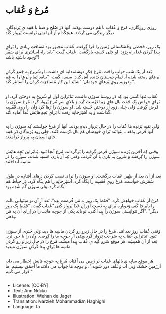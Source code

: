 # مُرغ وَ عُقاب

##
روزی روزِگاری، مُرغ وَ عُقاب با هَم دوست بودَند. آنها دَر صُلح وَ صَفا با هَمِه یِ پَرَندِگانِ. دیگَر زِندِگی می کَردَند. هیچکُدام اَز آنها نِمی تَوانِست پَرواز کُنَد

##
یِک روز، قَحطی وَخُشکسالی زَمین را فَرا گِرِفت. عُقاب مَجبور بود مَسافَتِ زِیادی را بَرایِ پِیدا کَردَنِ غَذا راه بِرَوَد. او خِلی خَستِه بازگَشت. عُقاب گُفت "بایَد راهِ آسانتَری بَرایِ سَفَر وُجود داشتِه باشَد"!

##
بَعد اَز یِک شَب خوابِ راحَت، مُرغ فِکرِ هوشمَندانِه ای داشت. او شُروع بِه جَمع کَردَنِ پَرهایِ ریختِه شُدِه اَز تَمامِ دوستانِ پَرَندِه اَش کَرد. سِپَس گُفت، "بِیایید تَمامِ پَرها را به هَم بِدوزیم رویِ پَرهایِ خودِمان"."شایَد این کار مُسافِرَت کَردَن را آسانتَر کُنَد.".

##
عُقاب تَنها کَسی بود کِه دَر روستا سوزَن داشت، بَنابَراین اَوَل او شُروع بِه دوختَن کَرد. او بَرایِ خودَش یِک جُفت بال هایِ زیبا دُرُست کَرد وَ بالایِ سَرِ مُرغ پَرواز کَرد. مُرغ سوزَن را قَرض گِرِفت وَلی خِیلی زود اَز دوختَن خَستِه شُد. او سوزَن را رَها کَرد وَآن را رویِ قََفََسِه گُذاشت وَ بِه آشپَزخانِه رَفت تا بَرایِ بَچهِ هایَش غَذا آمادِه کُنَد.

##
وَلی بَقیِه پَرَندِه ها عُقاب را دَر حالِ پَرواز دیدَهِ بودَند. آنها اَز مُرغ خواستَند کِه سوزَن را بِِه آنها قََرض بِدَهَد تا بِتَوانَند بَرایِ خودِشان هَم بال دُرُست کُنَند. خِلی زود پَرَندِگان دَر هَمِه جایِ آسِمان بِه پَرواز دَرآمَدَند.

##
وَقتی کِه آخَرین پَرَندِه سوزَن قَرض گِرِفتِه را بَرگَرداند، مُرغ آنجا نَبود. بَنابَراین بَچِه هایَش سوزَن را گِرِفتَند وَ شُروع بِه بازی با آن کَردَند. وَقتی کِه اَز بازی خَستِه شُدَند، سوزَن را دَر ماسِه اَنداختَند.

##
بَعد اَز آن بَعد اَز ظِهر، عُقاب برگَشت. او سوزَن را بَرایِ نَصب کَردَنِ پَرهایِ اُفتادِه دَر طولِ سَفَرَش خواست. مُرغ رویِ قَفَسِه را نِگاه کَرد. آشپَزخانِه را هَم نِگاه کَرد. دَر حیاط هَم نِگاه کَرد. وَلی سوزَن گُم شُدِه بود.

##
مُرغ اَز عُقاب خواهِش کَرد، "فَقَط یِک روز بِه مَن فُرصَت بِدِه". بَعد اَز آن تو میتَوانی بالَت را پابَرجا کُنی وَدوبارِه بَرایِ بِه دَست آوَردَنِ غَذا پَرواز کُنی."عُقاب گُفت، "فَقَط یِک روزِ دیگَر" ."اَگَر نَتَوانِستی سوزَن را پِیدا کُنی، تو بایَد یِکی اَز جوجِه هایَت را دَر اِزایِ آن بِه مَن بِدَهی.

##
وَقتی عُقاب روزِ بَعد آمَد، مُرغ را دَر حالِ زیرو رو کَردَن ماسِه ها دید، وَلی خَبَری اَز سوزَن نَبود. بَنابَراین عُقاب بِه سُرعَت پَرواز کَرد وَیِکی اَز جوجِه ها را گِرِفت. وَآن را با خود بُرد. بَعد اَز آن هَمیشِه، هَر موقِع سَرو کَلِه یِ عُقاب پِیدا میشُد.،مُرغ را دَر حالِ زیر وَ رو کَردَنِ ماسِه ها بَرایِ پِیدا کَردَنِ سوزَن میدید.

##
هَر موقِع سایِه یِ بالهایِ عُقاب بَر زَمین می اُفتاد، مُرغ بِه جوجِه هایَش اِخطار می داد، اَززَمینِ خَشک وَبی آب وَعَلَف دور شَوید ". وَ جوجِه ها جَواب می دادَند ما اَحمَق نیستیم. ما فَرار می کُنیم."

##
* License: [CC-BY]
* Text: Ann Nduku
* Illustration: Wiehan de Jager
* Translation: Marzieh Mohammadian Haghighi
* Language: fa
